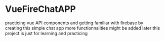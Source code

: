 # VueFireChatAPP
practicing vue API components and getting familiar with firebase by creating this simple chat app
more functionnalities might be added later this project is just for learning and practicing 
